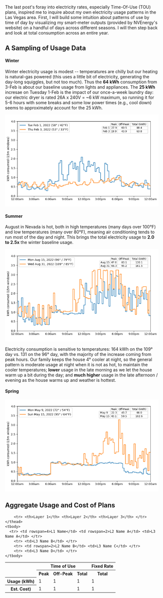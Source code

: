 The last post's foray into electricity rates, especially Time-Of-Use (TOU) plans, inspired me to inquire about my own electricity usage patterns 
in the Las Vegas area.  First, I will build some intuition about patterns of use by time of day by visualizing my smart-meter outputs (provided by 
NVEnergy's website) on a handful of days across different seasons.   I will then step back and look at total consumption across an entire year. 

## A Sampling of Usage Data

#### Winter
Winter electricity usage is modest -- temperatures are chilly but our heating is natural-gas powered (this uses a little bit of electricity, generating
the day-long squiggles, but not too much).  Thus the **64 kWh** consumption from 3-Feb is about our baseline usage from lights and appliances.
The **25 kWh** incresae on Tuesday 1-Feb is the impact of our once-a-week laundry day: our electric dryer is rated 26A x 240V = ~6 kW maximum, 
so running it for 5-6 hours with some breaks and some low power times (e.g., cool down) seems to approximately account for the 25 kWh.

![February Usage](/assets/images/post2_usage_Feb.png)

#### Summer
August in Nevada is hot, both in high temperatures (many days over 100&deg;F) and low temperatures (many over 80&deg;F), meaning air conditioning 
tends to run most of the day and night.  This brings the total electricity usage to **2.0 to 2.5x** the winter baseline usage. 

![August Usage](/assets/images/post2_usage_Aug.png)

Electricity consumption is sensitive to temperatures: 164 kWh on the 109&deg; day vs. 131 on the 96&deg; day, with the majority of the increase 
coming from peak hours.  Our family keeps the house 4&deg; cooler at night, so the general pattern is moderate usage at night when it is not as hot, 
to maintain the cooler temperatures; **lower** usage in the late morning as we let the house warm up a bit during the day; and **much higher** usage 
in the late afternoon / evening as the house warms up and weather is hottest.

#### Spring

![May Usage](/assets/images/post2_usage_May.png)



## Aggregate Usage and Cost of Plans

<table>
    <col> <colgroup span="3"></colgroup> <colgroup span ="1"></colgroup>
    <tr>
        <td rowspan="2"></td>
        <th colspan="3" scope ="colgroup">Time of Use</th>
        <th colspan="1" scope ="colgroup">Fixed Rate</th>
    </tr>
    <tr>
        <th scope="col">Peak</th> <th scope="col">Off-Peak</th> <th scope="col">Total</th> <th scope="col">Total</th>
    </tr>
    <tr>
        <th scope="row">Usage (kWh)</th> <td>1</td> <td>1</td> <td>1</td> <td>1</td>
    </tr>
    <tr>
        <th scope="row">Est. Cost)</th> <td>1</td> <td>1</td> <td>1</td> <td>1</td>
    </tr>

       
        
        
    
        <tr> <th>Layer 1</th> <th>Layer 2</th> <th>Layer 3</th> </tr>
    </thead>
    <tbody>
      <tr> <td rowspan=4>L1 Name</td> <td rowspan=2>L2 Name A</td> <td>L3 Name A</td> </tr>
        <tr> <td>L3 Name B</td> </tr>
        <tr> <td rowspan=2>L2 Name B</td> <td>L3 Name C</td> </tr>
        <tr> <td>L3 Name D</td> </tr>
    </tbody>
</table>

